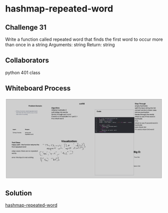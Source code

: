 # hashmap-repeated-word

## Challenge 31

Write a function called repeated word that finds the first word to occur more than once in a string
Arguments: string
Return: string

## Collaborators

python 401 class

## Whiteboard Process

![Code Challange 31](./Screenshots/cc31.png)

## Solution

[hashmap-repeated-word](python/code_challenges/hashtable_repeated_word.py)

